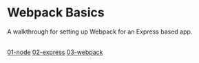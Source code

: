 # Webpack Basics
A walkthrough for setting up Webpack for an Express based app.</br></br>

[01-node](https://github.com/michihodges/webpack-basics/tree/01-node)
[02-express](https://github.com/michihodges/webpack-basics/tree/02-express)
[03-webpack](https://github.com/michihodges/webpack-basics/tree/03-webpack)
